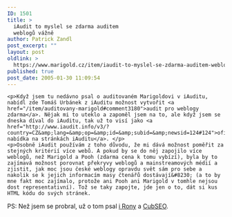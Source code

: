 ```yaml
---
ID: 1501
title: >
  iAudit to myslel se zdarma auditem
  weblogů vážně
author: Patrick Zandl
post_excerpt: ""
layout: post
oldlink: >
  https://www.marigold.cz/item/iaudit-to-myslel-se-zdarma-auditem-weblogu-vazne
published: true
post_date: 2005-01-30 11:09:54
---
```

	<p>Když jsem tu nedávno psal o auditovaném Marigoldovi v iAuditu, nabídl zde Tomáš Urbánek z iAuditu možnost vytvořit <a href="/item/auditovany-marigold#comment3180">audit pro weblogy zdarma</a>. Nějak mi to uteklo a zapoměl jsem na to, ale když jsem se dneska díval do iAuditu, tak už to visí jako <a href="http://www.iaudit.info/v3/?country=CZ&amp;lang=&amp;op=&amp;id=&amp;subid=&amp;newsid=124#124">oficiální nabídka na stránkách iAuditu</a>. </p>
	<p>Osobně iAudit používám z toho důvodu, že mi dává možnost poměřit za stejných kritérií více webů. A pokud by se do něj zapojilo více weblogů, než Marigold a Pooh (zdarma cena k tomu vybízí), byla by to zajímavá možnost porovnat překryvy weblogů a mainstreamových médií a zjistit, jak moc jsou české weblogy opravdu svět sám pro sebe a nakolik se k jejich informacím masy čtenářů dostávají&#8230; (a to by mne fakt moc zajímalo, protože ani Pooh ani Marigold v tomhle nejsou dost representativní). Tož se taky zapojte, jde jen o to, dát si kus HTML kódu do svých stránek.
</p>
	<p>PS: Než jsem se probral, už o tom psal <a href="http://spravodaj.madaj.net/archives/002686.html?iaudit_zadarmo">i Rony</a> a <a href="http://cubseo.bloguje.cz/107755seo-komentar.php">CubSEO</a>.
</p>
